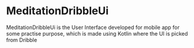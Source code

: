 # MeditationDribbleUi
MeditationDribbleUi is the User Interface developed for mobile app for some practise purpose, which is made using Kotlin where the UI is picked from Dribble
